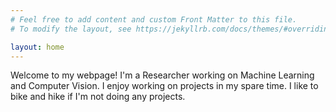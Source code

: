 ```yaml
---
# Feel free to add content and custom Front Matter to this file.
# To modify the layout, see https://jekyllrb.com/docs/themes/#overriding-theme-defaults

layout: home
---
```

Welcome to my webpage! I'm a Researcher working on Machine Learning and Computer Vision. I enjoy working on projects in my spare time. I like to bike and hike if I'm not doing any projects.